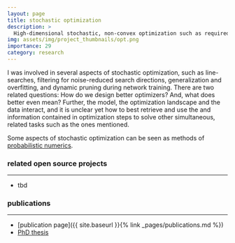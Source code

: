 ```yaml
---
layout: page
title: stochastic optimization
description: >
  High-dimensional stochastic, non-convex optimization such as required to train neural networks.
img: assets/img/project_thumbnails/opt.png
importance: 29
category: research
---
```


I was involved in several aspects of stochastic optimization, such as line-searches, 
filtering for noise-reduced search directions, generalization and overfitting, and dynamic pruning during network training.
There are two related questions: How do we design better optimizers? And, what does better even mean?
Further, the model, the optimization landscape and the data interact, and it is unclear yet how to best retrieve 
and use the and information contained in optimization steps to solve other simultaneous, related tasks
such as the ones mentioned.

Some aspects of stochastic optimization can be seen as methods of
[probabilistic numerics](https://en.wikipedia.org/wiki/Probabilistic_numerics).

### related open source projects

---

- tbd

### publications

---
- [publication page]({{ site.baseurl }}{% link _pages/publications.md %})
- [PhD thesis](https://publikationen.uni-tuebingen.de/xmlui/handle/10900/84726)